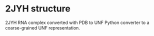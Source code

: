 # 2JYH structure

2JYH RNA complex converted with PDB to UNF Python converter to a coarse-grained UNF representation.